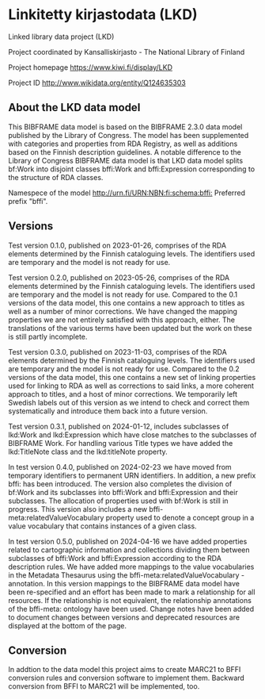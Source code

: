 # Linkitetty kirjastodata (LKD)
Linked library data project (LKD)

Project coordinated by Kansalliskirjasto - The National Library of Finland

Project homepage https://www.kiwi.fi/display/LKD

Project ID http://www.wikidata.org/entity/Q124635303

## About the LKD data model

This BIBFRAME data model is based on the BIBFRAME 2.3.0 data model published by the Library of Congress. The model has been supplemented with categories and properties from RDA Registry, as well as additions based on the Finnish description guidelines. A notable difference to the Library of Congress BIBFRAME data model is that LKD data model splits bf:Work into disjoint classes bffi:Work and bffi:Expression corresponding to the structure of RDA classes.

Namespece of the model <http://urn.fi/URN:NBN:fi:schema:bffi:>   Preferred prefix "bffi".

## Versions
Test version 0.1.0, published on 2023-01-26, comprises of the RDA elements determined by the Finnish cataloguing levels. The identifiers used are temporary and the model is not ready for use.

Test version 0.2.0, published on 2023-05-26, comprises of the RDA elements determined by the Finnish cataloguing levels. The identifiers used are temporary and the model is not ready for use. Compared to the 0.1 versions of the data model, this one contains a new approach to titles as well as a number of minor corrections. We have changed the mapping properties we are not entirely satisfied with this approach, either. The translations of the various terms have been updated but the work on these is still partly incomplete.

Test version 0.3.0, published on 2023-11-03, comprises of the RDA elements determined by the Finnish cataloguing levels. The identifiers used are temporary and the model is not ready for use. Compared to the 0.2 versions of the data model, this one contains a new set of linking properties used for linking to RDA as well as corrections to said links, a more coherent approach to titles, and a host of minor corrections. We temporarily left Swedish labels out of this version as we intend to check and correct them systematically and introduce them back into a future version.

Test version 0.3.1, published on 2024-01-12, includes subclasses of lkd:Work and lkd:Expression which have close matches to the subclasses of BIBFRAME Work. For handling various Title types we have added the lkd:TitleNote class and the lkd:titleNote property.

In test version 0.4.0, published on 2024-02-23 we have moved from temporary identifiers to permanent URN identifiers. In addition, a new prefix bffi: has been introduced. The version also completes the division of bf:Work and its subclasses into bffi:Work and bffi:Expression and their subclasses. The allocation of properties used with bf:Work is still in progress. This version also includes a new bffi-meta:relatedValueVocabulary property used to denote a concept group in a value vocabulary that contains instances of a given class.

In test version 0.5.0, published on 2024-04-16 we have added properties related to cartographic information and collections dividing them between subclasses of bffi:Work and bffi:Expression according to the RDA description rules. We have added more mappings to the value vocabularies in the Metadata Thesaurus using the bffi-meta:relatedValueVocabulary -annotation. In this version mappings to the BIBFRAME data model have been re-specified and an effort has been made to mark a relationship for all resources. If the relationship is not equivalent, the relationship annotations of the bffi-meta: ontology have been used. Change notes have been added to document changes between versions and deprecated resources are displayed at the bottom of the page.

## Conversion
In addtion to the data model this project aims to create MARC21 to BFFI conversion rules and conversion software to implement them. Backward conversion from BFFI to MARC21 will be implemented, too.

